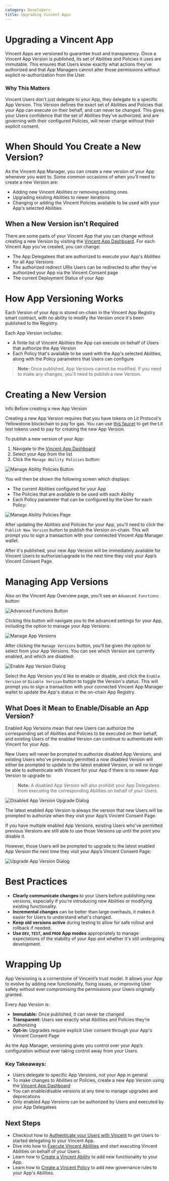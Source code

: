 ```yaml
---
category: Developers
title: Upgrading Vincent Apps
---
```


# Upgrading a Vincent App

Vincent Apps are versioned to guarantee trust and transparency. Once a Vincent App Version is published, its set of Abilities and Policies it uses are immutable. This ensures that Users know exactly what actions they’ve authorized and that App Managers cannot alter those permissions without explicit re-authorization from the User.

### Why This Matters

Vincent Users don’t just delegate to your App, they delegate to a specific App Version. This Version defines the exact set of Abilities and Policies that your App can execute on their behalf, and can never be changed. This gives your Users confidence that the set of Abilities they've authorized, and are governing with their configured Policies, will never change without their explicit consent.

# When Should You Create a New Version?

As the Vincent App Manager, you can create a new version of your App whenever you want to. Some common occasions of when you'll need to create a new Version are:

- Adding new Vincent Abilities or removing existing ones
- Upgrading existing Abilities to newer iterations
- Changing or adding the Vincent Policies available to be used with your App's selected Abilities

## When a New Version isn't Required

There are some parts of your Vincent App that you can change without creating a new Version by visiting the [Vincent App Dashboard](https://dashboard.heyvincent.ai/). For each Vincent App you've created, you can change:

- The App Delegatees that are authorized to execute your App's Abilities for all App Versions
- The authorized redirect URIs Users can be redirected to after they've authorized your App via the Vincent Consent page
- The current Deployment Status of your App

# How App Versioning Works

Each Version of your App is stored on-chain in the Vincent App Registry smart contract, with no ability to modify the Version once it's been published to the Registry.

Each App Version includes:

- A finite list of Vincent Abilities the App can execute on behalf of Users that authorize the App Version
- Each Policy that's available to be used with the App's selected Abilities, along with the Policy parameters that Users can configure

> **Note:** Once published, App Versions cannot be modified. If you need to make any changes, you'll need to publish a new Version.

# Creating a New Version

<div class="box info-box">
  <p class="box-title info-box-title">
    <span class="box-icon info-icon">Info</span> Before creating a new App Version
  </p>
  <p>Creating a new App Version requires that you have tokens on Lit Protocol's Yellowstone blockchain to pay for gas. You can use <a href="https://chronicle-yellowstone-faucet.getlit.dev/">this faucet</a> to get the Lit test tokens used to pay for creating the new App Version.</p>
</div>

To publish a new version of your App:

1. Navigate to the [Vincent App Dashboard](https://dashboard.heyvincent.ai/)
2. Select your App from the list
3. Click the `Manage Ability Policies` button:

![Manage Ability Policies Button](../images/manage-ability-policies-button.png)

You will then be shown the following screen which displays:

- The current Abilities configured for your App
- The Policies that are available to be used with each Ability
- Each Policy parameter that can be configured by the User for each Policy:

![Manage Ability Policies Page](../images/manage-ability-policies-page.png)

After updating the Abilities and Policies for your App, you'll need to click the `Publish New Version` button to publish the Version on-chain. This will prompt you to sign a transaction with your connected Vincent App Manager wallet.

After it's published, your new App Version will be immediately available for Vincent Users to authorize/upgrade to the next time they visit your App’s Vincent Consent Page.

# Managing App Versions

Also on the Vincent App Overview page, you'll see an `Advanced Functions` button:

![Advanced Functions Button](../images/advanced-functions-button.png)

Clicking this button will navigate you to the advanced settings for your App, including the option to manage your App Versions:

![Manage App Versions](../images/manage-app-versions.png)

After clicking the `Manage Versions` button, you'll be given the option to select from your App Versions. You can see which Version are currently enabled, and which are disabled:

![Enable App Version Dialog](../images/enable-app-version-dialog.png)

Select the App Version you'd like to enable or disable, and click the `Enable Version` or `Disable Version` button to toggle the Version's status. This will prompt you to sign a transaction with your connected Vincent App Manager wallet to update the App's status in the on-chain App Registry.

## What Does it Mean to Enable/Disable an App Version?

Enabled App Versions mean that new Users can authorize the corresponding set of Abilities and Policies to be executed on their behalf, and existing Users of the enabled Version can continue to authenticate with Vincent for your App.

New Users will never be prompted to authorize disabled App Versions, and existing Users who've previously permitted a now disabled Version will either be prompted to update to the latest enabled Version, or will no longer be able to authenticate with Vincent for your App if there is no newer App Version to upgrade to:

> **Note:** A disabled App Version will also prohibit your App Delegatees from executing the corresponding Abilities on behalf of your Users.

![Disabled App Version Upgrade Dialog](../images/disabled-app-version-upgrade-dialog.png)

The latest enabled App Version is always the version that new Users will be prompted to authorize when they visit your App’s Vincent Consent Page.

If you have multiple enabled App Versions, existing Users who've permitted previous Versions are still able to use those Versions up until the point you disable it.

However, those Users will be prompted to upgrade to the latest enabled App Version the next time they visit your App’s Vincent Consent Page:

![Upgrade App Version Dialog](../images/upgrade-app-version-dialog.png)

# Best Practices

- **Clearly communicate changes** to your Users before publishing new versions, especially if you’re introducing new Abilities or modifying existing functionality.
- **Incremental changes** can be better than large overhauls, it makes it easier for Users to understand what's changed.
- **Keep old versions active** during testing to allow for safe rollout and rollback if needed.
- **Use `DEV`, `TEST`, and `PROD` App modes** appropriately to manage expectations of the stability of your App and whether it's still undergoing development.

# Wrapping Up

App Versioning is a cornerstone of Vincent’s trust model. It allows your App to evolve by adding new functionality, fixing issues, or improving User safety without ever compromising the permissions your Users originally granted.

Every App Version is:

- **Immutable:** Once published, it can never be changed
- **Transparent:** Users see exactly what Abilities and Policies they’re authorizing
- **Opt-in:** Upgrades require explicit User consent through your App's Vincent Consent Page

As the App Manager, versioning gives you control over your App’s configuration without ever taking control away from your Users.

### Key Takeaways:

- Users delegate to specific App Versions, not your App in general
- To make changes to Abilities or Policies, create a new App Version using the [Vincent App Dashboard](https://dashboard.heyvincent.ai/)
- You can enable/disable versions at any time to manage upgrades and deprecations
- Only enabled App Versions can be authorized by Users and executed by your App Delegatees

## Next Steps

- Checkout how to [Authenticate your Users with Vincent](../App-Agent-Developers/Authenticating-Users.md) to get Users to started delegating to your Vincent App.
- Dive into how to [Execute Vincent Abilities](../App-Agent-Developers/Executing-Abilities.md) and start executing Vincent Abilities on behalf of your Users.
- Learn how to [Create a Vincent Ability](../Ability-Developers/Getting-Started.md) to add new functionality to your App.
- Learn how to [Create a Vincent Policy](../Policy-Developers/Getting-Started.md) to add new governance rules to your App's Abilities.

